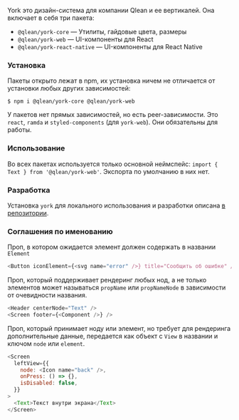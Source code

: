 York это дизайн-система для компании Qlean и ее вертикалей. Она включает в себя три пакета:

- `@qlean/york-core` — Утилиты, гайдовые цвета, размеры
- `@qlean/york-web` — UI-компоненты для React
- `@qlean/york-react-native` — UI-компоненты для React Native

### Установка

Пакеты открыто лежат в npm, их установка ничем не отличается от установки любых других зависимостей:

```shell static
$ npm i @qlean/york-core @qlean/york-web
```

У пакетов нет прямых зависимостей, но есть peer-зависимости. Это `react`, `ramda` и `styled-components` (для `york-web`). Они обязательны для работы.

### Использование

Во всех пакетах используется только основной неймспейс: `import { Text } from '@qlean/york-web'`. Экспорта по умолчанию в них нет.

### Разработка

Установка `york` для локального использования и разработки описана [в репозитории](https://github.com/Qlean/york).

### Соглашения по именованию

Проп, в котором ожидается элемент должен содержать в названии `Element`

```js static
<Button iconElement={<svg name="error" />} title="Сообщить об ошибке" />
```

Проп, который поддерживает рендеринг любых нод, а не только элементов может называться `propName` или `propNameNode` в зависимости от очевидности названия.

```js static
<Header centerNode="Text" />
<Screen footer={<Component />} />
```

Проп, который принимает ноду или элемент, но требует для рендеринга дополнительные данные, передается как объект с `View` в названии и ключом `node` или `element`.

```js static
<Screen
  leftView={{
    node: <Icon name="back" />,
    onPress: () => {},
    isDisabled: false,
  }}
>
  <Text>Текст внутри экрана</Text>
</Screen>
```
